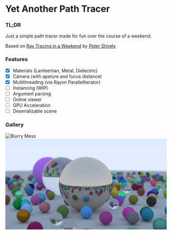 # Yet Another Path Tracer

### TL;DR

Just a simple path tracer made for fun over the course of a weekend.

Based on [Ray Tracing in a Weekend](https://in1weekend.blogspot.com/2016/01/ray-tracing-in-one-weekend.html) by [Peter Shirely](https://twitter.com/Peter_shirley)

### Features

- [X] Materials (Lambertian, Metal, Dielectric)
- [X] Camera (with apeture and fucus distance)
- [X] Multithreading (via Rayon ParallelIterator)
- [ ] Instancing (WIP)
- [ ] Argument parsing
- [ ] Online viewer
- [ ] GPU Acceleration
- [ ] Deserializable scene

### Gallery

![Blurry Mess](https://github.com/turbocartpig/pathtracer/blob/master/screenshots/blurry_mess.png)
![Small Spheres](https://github.com/turbocartpig/pathtracer/blob/master/screenshots/small_spheres.png)
